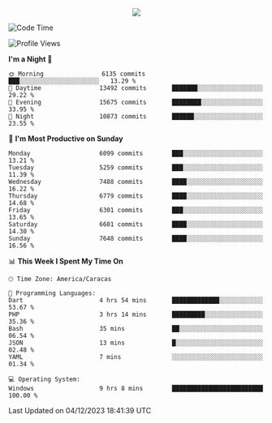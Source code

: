 <p align="center">
  <a href="http://www.github.com/thevacs">
    <img src="https://github-readme-streak-stats.herokuapp.com/?user=thevacs&stroke=ffffff&background=1c1917&ring=0891b2&fire=0891b2&currStreakNum=ffffff&currStreakLabel=0891b2&sideNums=ffffff&sideLabels=ffffff&dates=ffffff&hide_border=true" />
  </a>
</p>

<!--START_SECTION:waka-->
![Code Time](http://img.shields.io/badge/Code%20Time-1%2C881%20hrs%2028%20mins-blue)

![Profile Views](http://img.shields.io/badge/Profile%20Views-26-blue)

**I'm a Night 🦉** 

```text
🌞 Morning                6135 commits        ███░░░░░░░░░░░░░░░░░░░░░░   13.29 % 
🌆 Daytime                13492 commits       ███████░░░░░░░░░░░░░░░░░░   29.22 % 
🌃 Evening                15675 commits       ████████░░░░░░░░░░░░░░░░░   33.95 % 
🌙 Night                  10873 commits       ██████░░░░░░░░░░░░░░░░░░░   23.55 % 
```
📅 **I'm Most Productive on Sunday** 

```text
Monday                   6099 commits        ███░░░░░░░░░░░░░░░░░░░░░░   13.21 % 
Tuesday                  5259 commits        ███░░░░░░░░░░░░░░░░░░░░░░   11.39 % 
Wednesday                7488 commits        ████░░░░░░░░░░░░░░░░░░░░░   16.22 % 
Thursday                 6779 commits        ████░░░░░░░░░░░░░░░░░░░░░   14.68 % 
Friday                   6301 commits        ███░░░░░░░░░░░░░░░░░░░░░░   13.65 % 
Saturday                 6601 commits        ████░░░░░░░░░░░░░░░░░░░░░   14.30 % 
Sunday                   7648 commits        ████░░░░░░░░░░░░░░░░░░░░░   16.56 % 
```


📊 **This Week I Spent My Time On** 

```text
🕑︎ Time Zone: America/Caracas

💬 Programming Languages: 
Dart                     4 hrs 54 mins       █████████████░░░░░░░░░░░░   53.67 % 
PHP                      3 hrs 14 mins       █████████░░░░░░░░░░░░░░░░   35.36 % 
Bash                     35 mins             ██░░░░░░░░░░░░░░░░░░░░░░░   06.54 % 
JSON                     13 mins             █░░░░░░░░░░░░░░░░░░░░░░░░   02.48 % 
YAML                     7 mins              ░░░░░░░░░░░░░░░░░░░░░░░░░   01.34 % 

💻 Operating System: 
Windows                  9 hrs 8 mins        █████████████████████████   100.00 % 
```


 Last Updated on 04/12/2023 18:41:39 UTC
<!--END_SECTION:waka-->
